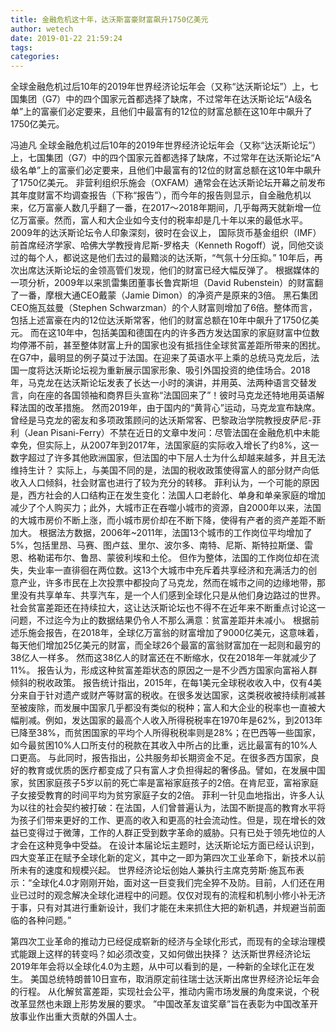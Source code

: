 ```yaml
---
title: 金融危机这十年，达沃斯富豪财富飙升1750亿美元
author: wetech
date: 2019-01-22 21:59:24
tags: 
categories: 
---
```

全球金融危机过后10年的2019年世界经济论坛年会（又称“达沃斯论坛”）上，七国集团（G7）中的四个国家元首都选择了缺席，不过常年在达沃斯论坛“A级名单”上的富豪们必定要来，且他们中最富有的12位的财富总额在这10年中飙升了1750亿美元。
<!-- more -->
冯迪凡
全球金融危机过后10年的2019年世界经济论坛年会（又称“达沃斯论坛”）上，七国集团（G7）中的四个国家元首都选择了缺席，不过常年在达沃斯论坛“A级名单”上的富豪们必定要来，且他们中最富有的12位的财富总额在这10年中飙升了1750亿美元。
非营利组织乐施会（OXFAM）通常会在达沃斯论坛开幕之前发布其年度财富不均调查报告（下称“报告”），而今年的报告则显示，自金融危机以来，亿万富豪人数几乎翻了一番，在2017～2018年期间，几乎每两天就新增一位亿万富豪。然而，富人和大企业如今支付的税率却是几十年以来的最低水平。
2009年的达沃斯论坛令人印象深刻，彼时在会议上， 国际货币基金组织（IMF）前首席经济学家、哈佛大学教授肯尼斯-罗格夫（Kenneth Rogoff）说，同他交谈过的每个人，都说这是他们去过的最黯淡的达沃斯，“气氛十分压抑。”
10年后，再次出席达沃斯论坛的金领高管们发现，他们的财富已经大幅反弹了。
根据媒体的一项分析，2009年以来凯雷集团董事长鲁宾斯坦（David Rubenstein）的财富翻了一番，摩根大通CEO戴蒙（Jamie Dimon）的净资产是原来的3倍。
黑石集团CEO施瓦兹曼（Stephen Schwarzman）的个人财富则增加了6倍。整体而言，包括上述富豪在内的12位达沃斯常客，他们的财富总额在10年中飙升了1750亿美元。
而在这10年中，包括美国和德国在内的许多西方发达国家的家庭财富中位数均停滞不前，甚至整体财富上升的国家也没有抵挡住全球贫富差距所带来的困扰。
在G7中，最明显的例子莫过于法国。在迎来了英语水平上乘的总统马克龙后，法国一度将达沃斯论坛视为重新展示国家形象、吸引外国投资的绝佳场合。2018年，马克龙在达沃斯论坛发表了长达一小时的演讲，并用英、法两种语言交替发言，向在座的各国领袖和商界巨头宣称“法国回来了”！彼时马克龙还特地用英语解释法国的改革措施。
然而2019年，由于国内的“黄背心”运动，马克龙宣布缺席。
曾经是马克龙的密友和多项政策顾问的达沃斯常客、巴黎政治学院教授皮萨尼-菲利（Jean Pisani-Ferry）不禁在近日的文章中发问：尽管法国在金融危机中未能幸免，但实际上，从2007年到2017年，法国家庭的实际收入增长了约8%，这一数字超过了许多其他欧洲国家，但法国的中下层人士为什么却越来越多，并且无法维持生计？
实际上，与美国不同的是，法国的税收政策使得富人的部分财产向低收入人口倾斜，社会财富也进行了较为充分的转移。
菲利认为，一个可能的原因是，西方社会的人口结构正在发生变化：法国人口老龄化、单身和单亲家庭的增加减少了个人购买力；此外，大城市正在吞噬小城市的资源，自2000年以来，法国的大城市房价不断上涨，而小城市房价却在不断下降，使得有产者的资产差距不断加大。
根据法方数据，2006年~2011年，法国13个城市的工作岗位平均增加了5%，包括里昂、马赛、图卢兹、里尔、波尔多、南特、尼斯、斯特拉斯堡、雷恩、格勒诺布尔、鲁昂、蒙彼利埃和土伦。
但作为整体，法国的工作岗位却在流失，失业率一直徘徊在两位数。这13个大城市中充斥着共享经济和充满活力的创意产业，许多市民在上次投票中都投向了马克龙，然而在城市之间的边缘地带，那里没有共享单车、共享汽车，是一个人们感到全球化只是从他们身边路过的世界。
社会贫富差距还在持续拉大，这让达沃斯论坛也不得不在近年来不断重点讨论这一问题，不过迄今为止的数据结果仍令人不那么满意：贫富差距并未减小。
根据前述乐施会报告，在2018年，全球亿万富翁的财富增加了9000亿美元，这意味着，每天他们增加25亿美元的财富，而全球26个最富的富翁财富加在一起则和最穷的38亿人一样多。
然而这38亿人的财富还在不断缩水，仅在2018年一年就减少了11%。
报告认为，形成这种贫富差距状态的原因之一是不少西方国家向富裕人群倾斜的税收政策。
报告统计指出，2015年，在每1美元全球税收收入中，仅有4美分来自于针对遗产或财产等财富的税收。在很多发达国家，这类税收被持续削减甚至被废除，而发展中国家几乎都没有类似的税种；富人和大企业的税率也一直被大幅削减。例如，发达国家的最高个人收入所得税税率在1970年是62%，到2013年已降至38%，而贫困国家的平均个人所得税税率则是28%；在巴西等一些国家，如今最贫困10%人口所支付的税款在其收入中所占的比重，远比最富有的10%人口更高。
与此同时，报告指出，公共服务却长期资金不足。在很多西方国家，良好的教育或优质的医疗都变成了只有富人才负担得起的奢侈品。譬如，在发展中国家，贫困家庭孩子5岁以前的死亡率是富裕家庭孩子的2倍。在肯尼亚，富裕家庭子女接受教育的时间平均为贫穷家庭子女的2倍。
菲利一针见血地指出，许多人认为以往的社会契约被打破：在法国，人们曾普遍认为，法国不断提高的教育水平将为孩子们带来更好的工作、更高的收入和更高的社会流动性。但是，现在增长的效益已变得过于微薄，工作的人群正受到数字革命的威胁。只有已处于领先地位的人才会在这种竞争中受益。
在设计本届论坛主题时，达沃斯论坛方面已经认识到，四大变革正在赋予全球化新的定义，其中之一即为第四次工业革命下，新技术以前所未有的速度和规模兴起。
世界经济论坛创始人兼执行主席克劳斯·施瓦布表示：“全球化4.0才刚刚开始，面对这一巨变我们完全猝不及防。目前，人们还在用业已过时的观念解决全球化进程中的问题。仅仅对现有的流程和机制小修小补无济于事，只有对其进行重新设计，我们才能在未来抓住大把的新机遇，并规避当前面临的各种问题。”
 
 
第四次工业革命的推动力已经促成崭新的经济与全球化形式，而现有的全球治理模式能跟上这样的转变吗？如必须改变，又如何做出抉择？
达沃斯世界经济论坛2019年年会将以全球化4.0为主题，从中可以看到的是，一种新的全球化正在发生。
美国总统特朗普10日宣布，取消原定前往瑞士达沃斯出席世界经济论坛年会的行程。
从化解贫富差距，实现社会公平，推动内需市场发展的角度来说，个税改革显然也未跟上形势发展的要求。
”中国改革友谊奖章”旨在表彰为中国改革开放事业作出重大贡献的外国人士。
